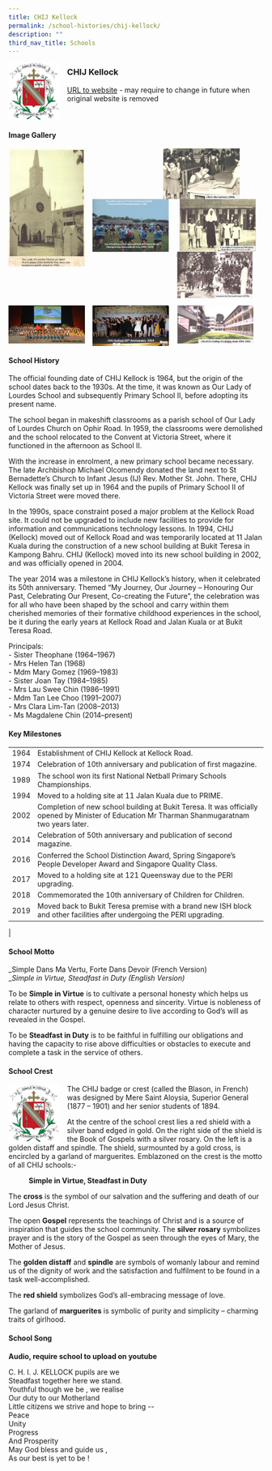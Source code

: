 ```yaml
---
title: CHIJ Kellock
permalink: /school-histories/chij-kellock/
description: ""
third_nav_title: Schools
---
```

<img src="/images/chijkellock1.jpg" style="width:20%;margin-right:15px;" align = "left">

### **CHIJ Kellock**
[URL to website](http://chijkellock.moe.edu.sg/) - may require to change in future when original website is removed

<br clear="left">

#### **Image Gallery**

<p><a href="https://staging.d1yxymztqoj7qn.amplifyapp.com/images/chijkellock2.jpg">  
<img src="/images/chijkellock2.jpg" style="width:30%;margin-right:15px;" align = "left">
</a></p>

<p><a href="https://staging.d1yxymztqoj7qn.amplifyapp.com/images/chijkellock4.jpg">  
<img src="/images/chijkellock4.jpg" style="width:30%;margin-right:47px;" align = "right">
</a></p>

<p><a href="https://staging.d1yxymztqoj7qn.amplifyapp.com/images/chijkellock3.jpg">  
<img src="/images/chijkellock3.jpg" style="width:30%;margin-right:15px;" align = "right">
</a></p>


<p><a href="https://staging.d1yxymztqoj7qn.amplifyapp.com/images/chijkellock5.jpg">  
<img src="/images/chijkellock5.jpg" style="width:30%;margin-right:15px;" align = "left">
</a></p>

<p><a href="https://staging.d1yxymztqoj7qn.amplifyapp.com/images/chijkellock6.jpg">  
<img src="/images/chijkellock6.jpg" style="width:30%;margin-right:15px;" align = "left">
</a></p>

<br clear="left">

<p><a href="https://staging.d1yxymztqoj7qn.amplifyapp.com/images/chijkellock7.jpg">  
<img src="/images/chijkellock7.jpg" style="width:30%;margin-right:15px;" align = "left">
</a></p>

<p><a href="https://staging.d1yxymztqoj7qn.amplifyapp.com/images/chijkellock8.jpg">  
<img src="/images/chijkellock8.jpg" style="width:30%;margin-right:15px;" align = "left">
</a></p>

<p><a href="https://staging.d1yxymztqoj7qn.amplifyapp.com/images/chijkellock9.jpg">  
<img src="/images/chijkellock9.jpg" style="width:30%;margin-right:15px;" align = "left">
</a></p>

<br clear="left">

#### **School History**
The official founding date of CHIJ Kellock is 1964, but the origin of the school dates back to the 1930s. At the time, it was known as Our Lady of Lourdes School and subsequently Primary School II, before adopting its present name.  
  
The school began in makeshift classrooms as a parish school of Our Lady of Lourdes Church on Ophir Road. In 1959, the classrooms were demolished and the school relocated to the Convent at Victoria Street, where it functioned in the afternoon as School II.  
  
With the increase in enrolment, a new primary school became necessary. The late Archbishop Michael Olcomendy donated the land next to St Bernadette’s Church to Infant Jesus (IJ) Rev. Mother St. John. There, CHIJ Kellock was finally set up in 1964 and the pupils of Primary School II of Victoria Street were moved there.  
  
In the 1990s, space constraint posed a major problem at the Kellock Road site. It could not be upgraded to include new facilities to provide for information and communications technology lessons. In 1994, CHIJ (Kellock) moved out of Kellock Road and was temporarily located at 11 Jalan Kuala during the construction of a new school building at Bukit Teresa in Kampong Bahru. CHIJ (Kellock) moved into its new school building in 2002, and was officially opened in 2004.  
  
The year 2014 was a milestone in CHIJ Kellock’s history, when it celebrated its 50th anniversary. Themed “My Journey, Our Journey – Honouring Our Past, Celebrating Our Present, Co-creating the Future”, the celebration was for all who have been shaped by the school and carry within them cherished memories of their formative childhood experiences in the school, be it during the early years at Kellock Road and Jalan Kuala or at Bukit Teresa Road.

Principals:<br>
\- Sister Theophane (1964–1967)<br>
\- Mrs Helen Tan (1968)<br>
\- Mdm Mary Gomez (1969–1983)<br>
\- Sister Joan Tay (1984–1985)<br>
\- Mrs Lau Swee Chin (1986–1991)<br>
\- Mdm Tan Lee Choo (1991–2007)<br>
\- Mrs Clara Lim-Tan (2008–2013)<br>
\- Ms Magdalene Chin (2014–present)

#### **Key Milestones**

|  |  |
|:---:|---|
| 1964 | Establishment of CHIJ Kellock at Kellock Road. |
| 1974 | Celebration of 10th anniversary and publication of first magazine. |
| 1989 | The school won its first National Netball Primary Schools Championships. |
| 1994 | Moved to a holding site at 11 Jalan Kuala due to PRIME. |
| 2002 | Completion of new school building at Bukit Teresa. It was officially opened by Minister of Education Mr Tharman Shanmugaratnam two years later. |
| 2014 | Celebration of 50th anniversary and publication of second magazine. |
| 2016 | Conferred the School Distinction Award, Spring Singapore’s People Developer Award and Singapore Quality Class. |
| 2017 | Moved to a holding site at 121 Queensway due to the PERI upgrading. |
| 2018 | Commemorated the 10th anniversary of Children for Children. |
| 2019 | Moved back to Bukit Teresa premise with a brand new ISH block and other facilities after undergoing the PERI upgrading. |
|

#### **School Motto**
_Simple Dans Ma Vertu, Forte Dans Devoir (French Version)<br>
__Simple in Virtue, Steadfast in Duty (English Version)_

To be **Simple in Virtue** is to cultivate a personal honesty which helps us relate to others with respect, openness and sincerity. Virtue is nobleness of character nurtured by a genuine desire to live according to God’s will as revealed in the Gospel.

To be **Steadfast in Duty** is to be faithful in fulfilling our obligations and having the capacity to rise above difficulties or obstacles to execute and complete a task in the service of others.

#### **School Crest**
<img src="/images/chijkellock1.jpg" style="width:20%;margin-right:15px;" align = "left">

The CHIJ badge or crest (called the Blason, in French) was designed by Mere Saint Aloysia, Superior General (1877 – 1901) and her senior students of 1894.

At the centre of the school crest lies a red shield with a silver band edged in gold. On the right side of the shield is the Book of Gospels with a silver rosary. On the left is a golden distaff and spindle. The shield, surmounted by a gold cross, is encircled by a garland of marguerites. Emblazoned on the crest is the motto of all CHIJ schools:-

<figure><figcaption><strong>  
Simple in Virtue, Steadfast in Duty
</strong></figcaption>  
</figure>

The **cross** is the symbol of our salvation and the suffering and death of our Lord Jesus Christ.

The open **Gospel** represents the teachings of Christ and is a source of inspiration that guides the school community. The **silver** **rosary** symbolizes prayer and is the story of the Gospel as seen through the eyes of Mary, the Mother of Jesus.

The **golden distaff** and **spindle** are symbols of womanly labour and remind us of the dignity of work and the satisfaction and fulfilment to be found in a task well-accomplished.

The **red shield** symbolizes God’s all-embracing message of love.

The garland of **marguerites** is symbolic of purity and simplicity – charming traits of girlhood.

#### **School Song**
**Audio, require school to upload on youtube**

C. H. I. J. KELLOCK pupils are we<br>
Steadfast together here we stand.<br>
Youthful though we be , we realise<br>
Our duty to our Motherland<br>
Little citizens we strive and hope to bring --<br>
Peace<br>
Unity<br>
Progress<br>
And Prosperity <br>
May God bless and guide us ,<br>
As our best is yet to be !